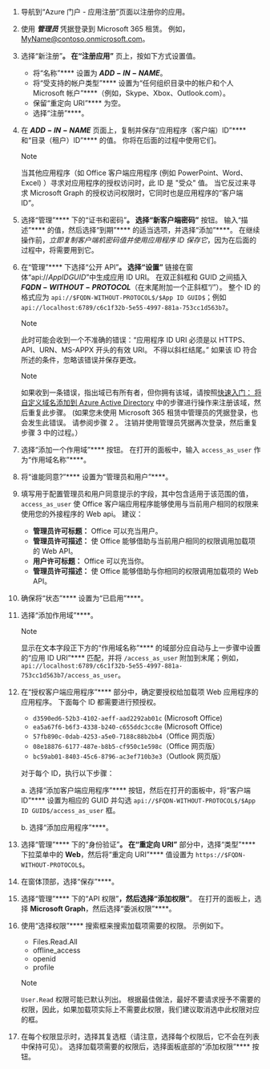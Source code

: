 

1. 导航到“Azure 门户 - 应用注册”[](https://go.microsoft.com/fwlink/?linkid=2083908)页面以注册你的应用。

1. 使用 ***管理员*** 凭据登录到 Microsoft 365 租赁。 例如，MyName@contoso.onmicrosoft.com。

1. 选择“新注册”****。 在“注册应用”**** 页上，按如下方式设置值。

    * 将“名称”**** 设置为 **$ADD-IN-NAME$**。
    * 将“受支持的帐户类型”**** 设置为“任何组织目录中的帐户和个人 Microsoft 帐户”****（例如，Skype、Xbox、Outlook.com）。
    * 保留“重定向 URI”**** 为空。
    * 选择“注册”****。

1. 在 **$ADD-IN-NAME$** 页面上，复制并保存“应用程序（客户端）ID”**** 和“目录（租户）ID”**** 的值。 你将在后面的过程中使用它们。

    > [!NOTE]
    > 当其他应用程序（如 Office 客户端应用程序 (例如 PowerPoint、Word、Excel) ）寻求对应用程序的授权访问时，此 ID 是 "受众" 值。 当它反过来寻求 Microsoft Graph 的授权访问权限时，它同时也是应用程序的“客户端 ID”。

1. 选择“管理”**** 下的“证书和密码”****。 选择“新客户端密码”**** 按钮。 输入“描述”**** 的值，然后选择“到期”**** 的适当选项，并选择“添加”****。 在继续操作前，*立即复制客户端机密码值并使用应用程序 ID 保存它*，因为在后面的过程中，将需要用到它。

1. 在“管理”**** 下选择“公开 API”****。 选择“设置”**** 链接在窗体“api://$App ID GUID$”中生成应用 ID URI。 在双正斜框和 GUID 之间插入 **$FQDN-WITHOUT-PROTOCOL$**（在末尾附加一个正斜框“/”）。 整个 ID 的格式应为 `api://$FQDN-WITHOUT-PROTOCOL$/$App ID GUID$`；例如 `api://localhost:6789/c6c1f32b-5e55-4997-881a-753cc1d563b7`。

    > [!NOTE]
    > 此时可能会收到一个不准确的错误：“应用程序 ID URI 必须是以 HTTPS、API、URN、MS-APPX 开头的有效 URI。 不得以斜杠结尾。” 如果该 ID 符合所述的条件，忽略该错误并保存更改。

    > [!NOTE]
    > 如果收到一条错误，指出域已有所有者，但你拥有该域，请按照[快速入门： 将自定义域名添加到 Azure Active Directory](/azure/active-directory/add-custom-domain) 中的步骤进行操作来注册该域，然后重复此步骤。  (如果您未使用 Microsoft 365 租赁中管理员的凭据登录，也会发生此错误。 请参阅步骤 2 。 注销并使用管理员凭据再次登录，然后重复步骤 3 中的过程。）

1. 选择“添加一个作用域”**** 按钮。 在打开的面板中，输入 `access_as_user` 作为“作用域名称”****。

1. 将“谁能同意?”**** 设置为“管理员和用户”****。

1. 填写用于配置管理员和用户同意提示的字段，其中包含适用于该范围的值， `access_as_user` 使 Office 客户端应用程序能够使用与当前用户相同的权限来使用您的外接程序的 Web api。 建议：

    - **管理员许可标题：** Office 可以充当用户。
    - **管理员许可描述：** 使 Office 能够借助与当前用户相同的权限调用加载项的 Web API。
    - **用户许可标题：** Office 可以充当你。
    - **管理员许可描述：** 使 Office 能够借助与你相同的权限调用加载项的 Web API。

1. 确保将“状态”**** 设置为“已启用”****。

1. 选择“添加作用域”****。

    > [!NOTE]
    > 显示在文本字段正下方的“作用域名称”**** 的域部分应自动与上一步骤中设置的“应用 ID URI”**** 匹配，并将 `/access_as_user` 附加到末尾；例如，`api://localhost:6789/c6c1f32b-5e55-4997-881a-753cc1d563b7/access_as_user`。

1. 在“授权客户端应用程序”**** 部分中，确定要授权给加载项 Web 应用程序的应用程序。 下面每个 ID 都需要进行预授权。
  
    * `d3590ed6-52b3-4102-aeff-aad2292ab01c` (Microsoft Office)
    * `ea5a67f6-b6f3-4338-b240-c655ddc3cc8e` (Microsoft Office)
    * `57fb890c-0dab-4253-a5e0-7188c88b2bb4`（Office 网页版）
    * `08e18876-6177-487e-b8b5-cf950c1e598c`（Office 网页版）
    * `bc59ab01-8403-45c6-8796-ac3ef710b3e3`（Outlook 网页版）

    对于每个 ID，执行以下步骤：

      a. 选择“添加客户端应用程序”**** 按钮，然后在打开的面板中，将“客户端 ID”**** 设置为相应的 GUID 并勾选 `api://$FQDN-WITHOUT-PROTOCOL$/$App ID GUID$/access_as_user` 框。

      b. 选择“添加应用程序”****。

1. 选择“管理”**** 下的“身份验证”****。 在“重定向 URI”**** 部分中，选择“类型”**** 下拉菜单中的 **Web**，然后将“重定向 URI”**** 值设置为 `https://$FQDN-WITHOUT-PROTOCOL$`。

1. 在窗体顶部，选择“保存”****。

1. 选择“管理”**** 下的“API 权限”****，然后选择“添加权限”****。 在打开的面板上，选择 **Microsoft Graph**，然后选择“委派权限”****。

1. 使用“选择权限”**** 搜索框来搜索加载项需要的权限。 示例如下。

    * Files.Read.All
    * offline_access
    * openid
    * profile

    > [!NOTE]
    > `User.Read` 权限可能已默认列出。 根据最佳做法，最好不要请求授予不需要的权限，因此，如果加载项实际上不需要此权限，我们建议取消选中此权限对应的框。

1. 在每个权限显示时，选择其复选框（请注意，选择每个权限后，它不会在列表中保持可见）。 选择加载项需要的权限后，选择面板底部的“添加权限”**** 按钮。
